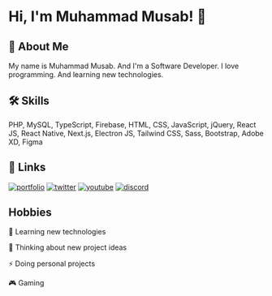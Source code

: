 # Hi, I'm Muhammad Musab! 👋

## 🚀 About Me
My name is Muhammad Musab. And I'm a Software Developer. I love programming. And learning new technologies.

## 🛠 Skills
PHP, MySQL, TypeScript, Firebase, HTML, CSS, JavaScript, jQuery, React JS, React Native, Next.js, Electron JS, Tailwind CSS, Sass, Bootstrap, Adobe XD, Figma


## 🔗 Links
[![portfolio](https://img.shields.io/badge/my_portfolio-000?style=for-the-badge&logo=ko-fi&logoColor=white)](https://musabdev.com/)
[![twitter](https://img.shields.io/badge/twitter-1DA1F2?style=for-the-badge&logo=twitter&logoColor=white)](https://twitter.com/CodingPure)
[![youtube](https://img.shields.io/badge/youtube-FF0000?style=for-the-badge&logo=youtube&logoColor=white)](https://www.youtube.com/c/PureCoding)
[![discord](https://img.shields.io/badge/discord-7289DA?style=for-the-badge&logo=discord&logoColor=white)](https://discord.com/invite/U3hhb6Q9De)


## Hobbies

🧠 Learning new technologies

🤔 Thinking about new project ideas

⚡️ Doing personal projects

🎮 Gaming
